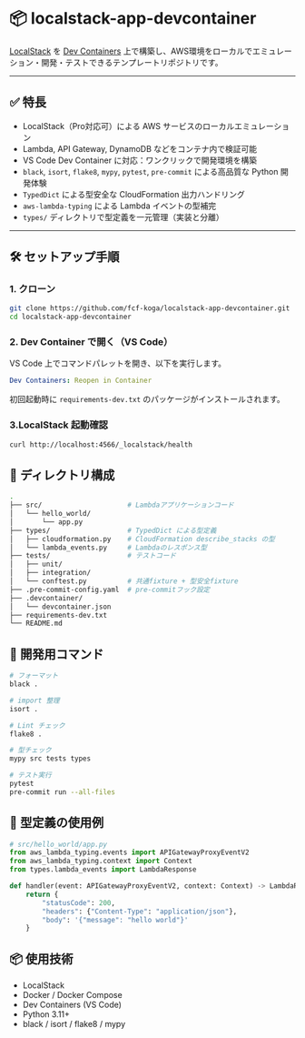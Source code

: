 # 📦 localstack-app-devcontainer

[LocalStack](https://github.com/localstack/localstack) を [Dev Containers](https://containers.dev/) 上で構築し、AWS環境をローカルでエミュレーション・開発・テストできるテンプレートリポジトリです。

---

## ✅ 特長

- LocalStack（Pro対応可）による AWS サービスのローカルエミュレーション
- Lambda, API Gateway, DynamoDB などをコンテナ内で検証可能
- VS Code Dev Container に対応：ワンクリックで開発環境を構築
- `black`, `isort`, `flake8`, `mypy`, `pytest`, `pre-commit` による高品質な Python 開発体験
- `TypedDict` による型安全な CloudFormation 出力ハンドリング
- `aws-lambda-typing` による Lambda イベントの型補完
- `types/` ディレクトリで型定義を一元管理（実装と分離）

---

## 🛠️ セットアップ手順

### 1. クローン

```bash
git clone https://github.com/fcf-koga/localstack-app-devcontainer.git
cd localstack-app-devcontainer
```

### 2. Dev Container で開く（VS Code）
VS Code 上でコマンドパレットを開き、以下を実行します。
```yaml
Dev Containers: Reopen in Container
```
初回起動時に `requirements-dev.txt` のパッケージがインストールされます。

### 3.LocalStack 起動確認
```bash
curl http://localhost:4566/_localstack/health
```

## 📁 ディレクトリ構成
```bash
.
├── src/                     # Lambdaアプリケーションコード
│   └── hello_world/
│       └── app.py
├── types/                   # TypedDict による型定義
│   ├── cloudformation.py    # CloudFormation describe_stacks の型
│   └── lambda_events.py     # Lambdaのレスポンス型
├── tests/                   # テストコード
│   ├── unit/
│   ├── integration/
│   └── conftest.py          # 共通fixture + 型安全fixture
├── .pre-commit-config.yaml  # pre-commitフック設定
├── .devcontainer/
│   └── devcontainer.json
├── requirements-dev.txt
└── README.md
```

## 🧪 開発用コマンド
```bash
# フォーマット
black .

# import 整理
isort .

# Lint チェック
flake8 .

# 型チェック
mypy src tests types

# テスト実行
pytest
pre-commit run --all-files
```

## 🔐 型定義の使用例
```python
# src/hello_world/app.py
from aws_lambda_typing.events import APIGatewayProxyEventV2
from aws_lambda_typing.context import Context
from types.lambda_events import LambdaResponse

def handler(event: APIGatewayProxyEventV2, context: Context) -> LambdaResponse:
    return {
        "statusCode": 200,
        "headers": {"Content-Type": "application/json"},
        "body": '{"message": "hello world"}'
    }
```

## 📦 使用技術
- LocalStack
- Docker / Docker Compose
- Dev Containers (VS Code)
- Python 3.11+
- black / isort / flake8 / mypy
